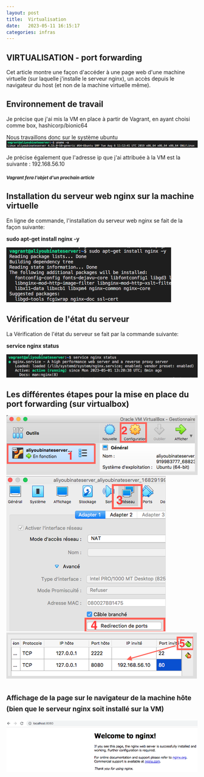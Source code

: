 ```yaml
---
layout: post
title:  Virtualisation
date:   2023-05-11 16:15:17
categories: infras
---
```


## VIRTUALISATION - port forwarding
Cet article montre une façon d'accéder à une page web d'une machine virtuelle (sur laquelle j'installe le serveur nginx), un accès depuis le navigateur du host (et non de la machine virtuelle même).

## Environnement de travail
Je précise que j'ai mis la VM en place à partir de Vagrant, en ayant choisi comme box, hashicorp/bionic64

Nous travaillons donc sur le système ubuntu
<img src="https://raw.githubusercontent.com/abiForSofteam/virtualisation/main/vm_system.png">

Je précise également que l'adresse ip que j'ai attribuée à la VM est la suivante : 
192.168.56.10

<sub>***Vagrant fera l'objet d'un prochain article***</sub>

## Installation du serveur web nginx sur la machine virtuelle
En ligne de commande, l'installation du serveur web nginx se fait de la façon suivante:  

**sudo apt-get install nginx -y**

<img src="https://raw.githubusercontent.com/abiForSofteam/virtualisation/main/nginx_install.png">


## Vérification de l'état du serveur
La Vérification de l'état du serveur se fait par la commande suivante:  

**service nginx status**

<img src="https://raw.githubusercontent.com/abiForSofteam/virtualisation/main/nginx_status.png">

## Les différentes étapes pour la mise en place du port forwarding (sur virtualbox)
<img src="https://raw.githubusercontent.com/abiForSofteam/virtualisation/main/img1.png">

<img src="https://raw.githubusercontent.com/abiForSofteam/virtualisation/master/img2.png">

<img src="https://raw.githubusercontent.com/abiForSofteam/virtualisation/master/img3.png">



## <sub> Affichage de la page sur le navigateur de la machine hôte (bien que le serveur nginx soit installé sur la VM) </sub> 

<img src="https://raw.githubusercontent.com/abiForSofteam/virtualisation/main/nginx_from_host_browser.png">
